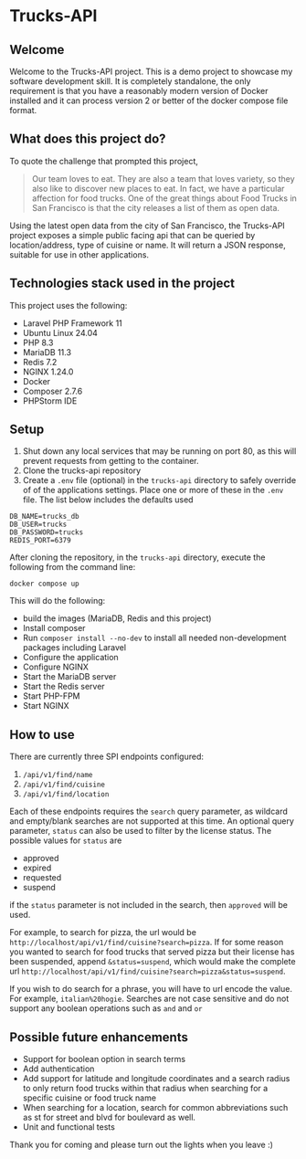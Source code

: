 # Trucks-API

## Welcome
Welcome to the Trucks-API project.  This is a demo project to showcase my software development skill.  It is completely standalone, the only requirement is that you have a reasonably modern version of Docker installed and it can process version 2 or better of the docker compose file format.

## What does this project do?
To quote the challenge that prompted this project,
>Our team loves to eat. They are also a team that loves variety, so they also like to discover new places to eat.
>In fact, we have a particular affection for food trucks. One of the great things about Food Trucks in San Francisco is that the city releases a list of them as open data.

Using the latest open data from the city of San Francisco, the Trucks-API project exposes a simple public facing api that can be queried by location/address, type of cuisine or name.  It will return a JSON response, suitable for use in other applications.

## Technologies stack used in the project
This project uses the following:
* Laravel PHP Framework 11
* Ubuntu Linux 24.04
* PHP 8.3
* MariaDB 11.3
* Redis 7.2
* NGINX 1.24.0
* Docker
* Composer 2.7.6
* PHPStorm IDE

## Setup
1. Shut down any local services that may be running on port 80, as this will prevent requests from getting to the container.
2. Clone the trucks-api repository
3. Create a `.env` file (optional) in the `trucks-api` directory to safely override of of the applications settings.  Place one or more of these in the `.env` file.  The list below includes the defaults used
```shell
DB_NAME=trucks_db
DB_USER=trucks
DB_PASSWORD=trucks 
REDIS_PORT=6379
```

After cloning the repository, in the `trucks-api` directory, execute the following from the command line:

`docker compose up`

This will do the following:
* build the images (MariaDB, Redis and this project)
* Install composer
* Run `composer install --no-dev` to install all needed non-development packages including Laravel
* Configure the application
* Configure NGINX
* Start the MariaDB server
* Start the Redis server
* Start PHP-FPM
* Start NGINX

## How to use
There are currently three SPI endpoints configured:
1. `/api/v1/find/name`
2. `/api/v1/find/cuisine`
3. `/api/v1/find/location`

Each of these endpoints requires the `search` query parameter, as wildcard and empty/blank searches are not supported at this time.  An optional query parameter, `status` can also be used to filter by the license status.  The possible values for `status` are 
* approved
* expired
* requested
* suspend

if the `status` parameter is not included in the search, then `approved` will be used.

For example, to search for pizza, the url would be `http://localhost/api/v1/find/cuisine?search=pizza`.  If for some reason you wanted to search for food trucks that served pizza but their license has been suspended, append `&status=suspend`, which would make the complete url `http://localhost/api/v1/find/cuisine?search=pizza&status=suspend`.

If you wish to do search for a phrase, you will have to url encode the value.  For example, `italian%20hogie`.  Searches are not case sensitive and do not support any boolean operations such as `and` and `or`

## Possible future enhancements
* Support for boolean option in search terms
* Add authentication
* Add support for latitude and longitude coordinates and a search radius to only return food trucks within that radius when searching for a specific cuisine or food truck name
* When searching for a location, search for common abbreviations such as st for street and blvd for boulevard as well.
* Unit and functional tests

Thank you for coming and please turn out the lights when you leave :)
